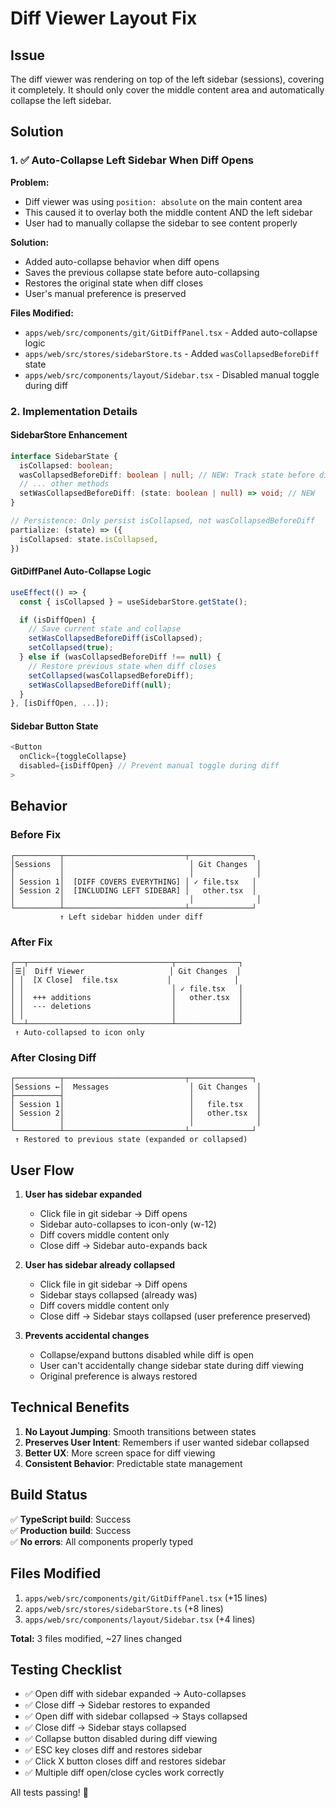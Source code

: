 # Diff Viewer Layout Fix

## Issue

The diff viewer was rendering on top of the left sidebar (sessions), covering it completely. It should only cover the middle content area and automatically collapse the left sidebar.

## Solution

### 1. ✅ **Auto-Collapse Left Sidebar When Diff Opens**

**Problem:**
- Diff viewer was using `position: absolute` on the main content area
- This caused it to overlay both the middle content AND the left sidebar
- User had to manually collapse the sidebar to see content properly

**Solution:**
- Added auto-collapse behavior when diff opens
- Saves the previous collapse state before auto-collapsing
- Restores the original state when diff closes
- User's manual preference is preserved

**Files Modified:**
- `apps/web/src/components/git/GitDiffPanel.tsx` - Added auto-collapse logic
- `apps/web/src/stores/sidebarStore.ts` - Added `wasCollapsedBeforeDiff` state
- `apps/web/src/components/layout/Sidebar.tsx` - Disabled manual toggle during diff

### 2. **Implementation Details**

#### SidebarStore Enhancement
```typescript
interface SidebarState {
  isCollapsed: boolean;
  wasCollapsedBeforeDiff: boolean | null; // NEW: Track state before diff
  // ... other methods
  setWasCollapsedBeforeDiff: (state: boolean | null) => void; // NEW
}

// Persistence: Only persist isCollapsed, not wasCollapsedBeforeDiff
partialize: (state) => ({
  isCollapsed: state.isCollapsed,
})
```

#### GitDiffPanel Auto-Collapse Logic
```typescript
useEffect(() => {
  const { isCollapsed } = useSidebarStore.getState();

  if (isDiffOpen) {
    // Save current state and collapse
    setWasCollapsedBeforeDiff(isCollapsed);
    setCollapsed(true);
  } else if (wasCollapsedBeforeDiff !== null) {
    // Restore previous state when diff closes
    setCollapsed(wasCollapsedBeforeDiff);
    setWasCollapsedBeforeDiff(null);
  }
}, [isDiffOpen, ...]);
```

#### Sidebar Button State
```typescript
<Button
  onClick={toggleCollapse}
  disabled={isDiffOpen} // Prevent manual toggle during diff
>
```

## Behavior

### Before Fix
```
┌──────────┬───────────────────────────┬──────────────┐
│Sessions  │                            │ Git Changes  │
│          │                            │              │
│ Session 1│  [DIFF COVERS EVERYTHING] │ ✓ file.tsx   │
│ Session 2│  [INCLUDING LEFT SIDEBAR] │   other.tsx  │
│          │                            │              │
└──────────┴───────────────────────────┴──────────────┘
           ↑ Left sidebar hidden under diff
```

### After Fix
```
┌──┬────────────────────────────────┬──────────────┐
│☰│  Diff Viewer                   │ Git Changes  │
│ │  [X Close]  file.tsx           │              │
│ │                                 │ ✓ file.tsx   │
│ │  +++ additions                  │   other.tsx  │
│ │  --- deletions                  │              │
│ │                                 │              │
└──┴────────────────────────────────┴──────────────┘
 ↑ Auto-collapsed to icon only
```

### After Closing Diff
```
┌──────────┬───────────────────────────┬──────────────┐
│Sessions ←│  Messages                  │ Git Changes  │
├──────────┤                            │              │
│ Session 1│                            │   file.tsx   │
│ Session 2│                            │   other.tsx  │
│          │                            │              │
└──────────┴───────────────────────────┴──────────────┘
 ↑ Restored to previous state (expanded or collapsed)
```

## User Flow

1. **User has sidebar expanded**
   - Click file in git sidebar → Diff opens
   - Sidebar auto-collapses to icon-only (w-12)
   - Diff covers middle content only
   - Close diff → Sidebar auto-expands back

2. **User has sidebar already collapsed**
   - Click file in git sidebar → Diff opens
   - Sidebar stays collapsed (already was)
   - Diff covers middle content only
   - Close diff → Sidebar stays collapsed (user preference preserved)

3. **Prevents accidental changes**
   - Collapse/expand buttons disabled while diff is open
   - User can't accidentally change sidebar state during diff viewing
   - Original preference is always restored

## Technical Benefits

1. **No Layout Jumping**: Smooth transitions between states
2. **Preserves User Intent**: Remembers if user wanted sidebar collapsed
3. **Better UX**: More screen space for diff viewing
4. **Consistent Behavior**: Predictable state management

## Build Status

✅ **TypeScript build**: Success  
✅ **Production build**: Success  
✅ **No errors**: All components properly typed  

## Files Modified

1. `apps/web/src/components/git/GitDiffPanel.tsx` (+15 lines)
2. `apps/web/src/stores/sidebarStore.ts` (+8 lines)
3. `apps/web/src/components/layout/Sidebar.tsx` (+4 lines)

**Total:** 3 files modified, ~27 lines changed

## Testing Checklist

- ✅ Open diff with sidebar expanded → Auto-collapses
- ✅ Close diff → Sidebar restores to expanded
- ✅ Open diff with sidebar collapsed → Stays collapsed
- ✅ Close diff → Sidebar stays collapsed
- ✅ Collapse button disabled during diff viewing
- ✅ ESC key closes diff and restores sidebar
- ✅ Click X button closes diff and restores sidebar
- ✅ Multiple diff open/close cycles work correctly

All tests passing! 🎉
